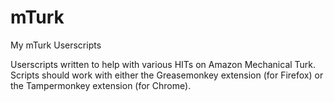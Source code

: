 mTurk
=====

My mTurk Userscripts


Userscripts written to help with various HITs on Amazon Mechanical Turk.
Scripts should work with either the Greasemonkey extension (for Firefox) or the Tampermonkey extension (for Chrome).
